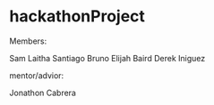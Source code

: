 # hackathonProject
Members:

Sam Laitha
Santiago Bruno
Elijah Baird
Derek Iniguez

mentor/advior:

Jonathon Cabrera
